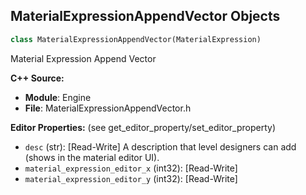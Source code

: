 ## MaterialExpressionAppendVector Objects

```python
class MaterialExpressionAppendVector(MaterialExpression)
```

Material Expression Append Vector

**C++ Source:**

- **Module**: Engine
- **File**: MaterialExpressionAppendVector.h

**Editor Properties:** (see get_editor_property/set_editor_property)

- ``desc`` (str):  [Read-Write] A description that level designers can add (shows in the material editor UI).
- ``material_expression_editor_x`` (int32):  [Read-Write]
- ``material_expression_editor_y`` (int32):  [Read-Write]

<a id="unreal.MaterialExpressionArccosine"></a>